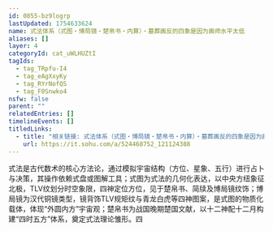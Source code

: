 ```yaml
---
id: 0855-bz9logrp
lastUpdated: 1754633624
name: 式法体系（式图・博局镜・楚帛书・内算）・墓葬画反的四象是因为画师水平太低
aliases: []
layer: 4
categoryId: cat_uWLHUZtI
tagIds:
  - tag_TRpfu-I4
  - tag_eAgXxyKy
  - tag_RYrNofQS
  - tag_F0Snwko4
nsfw: false
parent: ""
relatedEntries: []
timelineEvents: []
titledLinks:
  - title: "相关链接: 式法体系（式图・博局镜・楚帛书・内算）・墓葬画反的四象是因为画师水平太低"
    url: https://it.sohu.com/a/524468752_121124388
---
```


式法是古代数术的核心方法论，通过模拟宇宙结构（方位、星象、五行）进行占卜与决策，其操作依赖式盘或图解工具；式图为式法的几何化表达，以中央方纽象征北极，TLV纹划分时空象限，四神定位方位，见于楚帛书、简牍及博局镜纹饰；博局镜为汉代铜镜类型，镜背饰TLV规矩纹与青龙白虎等四神图案，是式图的物质化载体，体现“外圆内方”宇宙观；楚帛书为战国晚期楚国文献，以十二神配十二月构建“四时五方”体系，奠定式法理论雏形。四